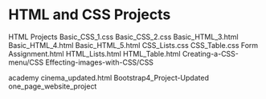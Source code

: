 # HTML and CSS Projects
 HTML Projects
 Basic_CSS_1.css
Basic_CSS_2.css
Basic_HTML_3.html
Basic_HTML_4.html
Basic_HTML_5.html
CSS_Lists.css
CSS_Table.css
Form Assignment.html
HTML_Lists.html
HTML_Table.html
Creating-a-CSS-menu/CSS
Effecting-images-with-CSS/CSS

academy cinema_updated.html
Bootstrap4_Project-Updated
one_page_website_project


